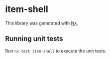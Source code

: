 # item-shell

This library was generated with [Nx](https://nx.dev).

## Running unit tests

Run `nx test item-shell` to execute the unit tests.

